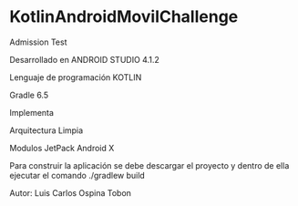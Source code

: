 # KotlinAndroidMovilChallenge

Admission Test

Desarrollado en ANDROID STUDIO 4.1.2

Lenguaje de programación KOTLIN

Gradle 6.5

Implementa

Arquitectura Limpia

Modulos JetPack Android X

Para construir la aplicación se debe descargar el proyecto y dentro de ella ejecutar el comando ./gradlew build

Autor: Luis Carlos Ospina Tobon
